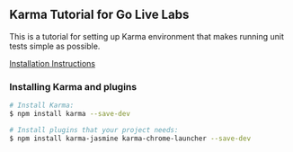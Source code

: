 ## Karma Tutorial for Go Live Labs

This is a tutorial for setting up Karma environment that 
makes running unit tests simple as possible.

[Installation Instructions](http://karma-runner.github.io/0.13/intro/installation.html)

### Installing Karma and plugins

```sh
# Install Karma:
$ npm install karma --save-dev

# Install plugins that your project needs:
$ npm install karma-jasmine karma-chrome-launcher --save-dev

```
 
